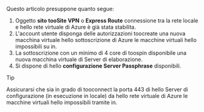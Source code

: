 Questo articolo presuppone quanto segue:

1. Oggetto **sito tooSite VPN** o **Express Route** connessione tra la rete locale e hello rete virtuale di Azure è già stata stabilita.
2. L'account utente disponga delle autorizzazioni toocreate una nuova macchina virtuale hello sottoscrizione di Azure le macchine virtuali hello impossibili su in.
3. La sottoscrizione con un minimo di 4 core di toospin disponibile una nuova macchina virtuale di Server di elaborazione.
4. Si dispone di hello **configurazione Server Passphrase** disponibili.

> [!TIP]
> Assicurarsi che sia in grado di tooconnect la porta 443 di hello Server di configurazione (in esecuzione in locale) da hello rete virtuale di Azure le macchine virtuali hello impossibili tramite in.

